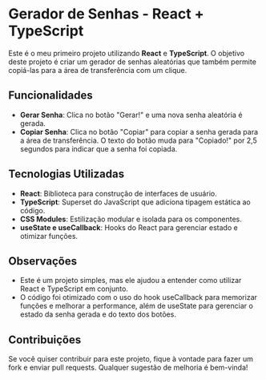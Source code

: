 # Gerador de Senhas - React + TypeScript

Este é o meu primeiro projeto utilizando **React** e **TypeScript**. O objetivo deste projeto é criar um gerador de senhas aleatórias que também permite copiá-las para a área de transferência com um clique.

## Funcionalidades

- **Gerar Senha**: Clica no botão "Gerar!" e uma nova senha aleatória é gerada.
- **Copiar Senha**: Clica no botão "Copiar" para copiar a senha gerada para a área de transferência. O texto do botão muda para "Copiado!" por 2,5 segundos para indicar que a senha foi copiada.

## Tecnologias Utilizadas

- **React**: Biblioteca para construção de interfaces de usuário.
- **TypeScript**: Superset do JavaScript que adiciona tipagem estática ao código.
- **CSS Modules**: Estilização modular e isolada para os componentes.
- **useState e useCallback**: Hooks do React para gerenciar estado e otimizar funções.

## Observações

- Este é um projeto simples, mas ele ajudou a entender como utilizar React e TypeScript em conjunto.
- O código foi otimizado com o uso do hook useCallback para memorizar funções e melhorar a performance, além de useState para gerenciar o estado da senha gerada e do texto dos botões.

## Contribuições

Se você quiser contribuir para este projeto, fique à vontade para fazer um fork e enviar pull requests. Qualquer sugestão de melhoria é bem-vinda!
